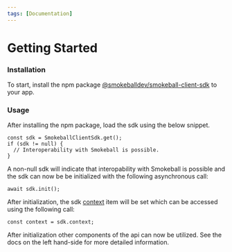 ```yaml
---
tags: [Documentation]
---
```


# Getting Started

### Installation

To start, install the npm package [@smokeballdev/smokeball-client-sdk](https://www.npmjs.com/package/@smokeballdev/smokeball-client-sdk) to your app.

### Usage

After installing the npm package, load the sdk using the below snippet.

```
const sdk = SmokeballClientSdk.get();
if (sdk != null) {
  // Interoperability with Smokeball is possible.
}
```

A non-null sdk will indicate that interopability with Smokeball is possible and the sdk can now be be initialized with the following asynchronous call:

```
await sdk.init();
```

After initialization, the sdk [context](https://smokeball.stoplight.io/docs/sdk-docs/4e893caa75c49-common-context-interface) item will be set which can be accessed using the following call:

```
const context = sdk.context;
```

After initialization other components of the api can now be utilized. See the docs on the left hand-side for more detailed information.
